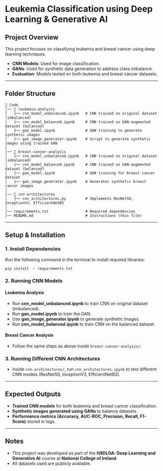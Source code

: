 # Leukemia Classification using Deep Learning & Generative AI  

## **Project Overview**  
This project focuses on classifying leukemia and breast cancer using deep learning techniques.  
- **CNN Models**: Used for image classification.  
- **GANs**: Used for synthetic data generation to address class imbalance.  
- **Evaluation**: Models tested on both leukemia and breast cancer datasets.  

---

## **Folder Structure**  

```
📂 Code  
│── 📂 leukemia-analysis  
│   ├── cnn_model_unbalanced.ipynb   # CNN trained on original dataset (imbalanced)  
│   ├── cnn_model_balanced.ipynb     # CNN trained on GAN-augmented dataset (balanced)  
│   ├── gan_model.ipynb              # GAN training to generate synthetic images  
│   ├── gan_image_generator.ipynb    # Script to generate synthetic images using trained GAN  
│  
│── 📂 breast-cancer-analysis  
│   ├── cnn_model_unbalanced.ipynb   # CNN trained on original dataset (imbalanced)  
│   ├── cnn_model_balanced.ipynb     # CNN trained on GAN-augmented dataset (balanced)  
│   ├── gan_model.ipynb              # GAN training for breast cancer dataset  
│   ├── gan_image_generator.ipynb    # Generates synthetic breast cancer images  
│  
│── 📂 cnn-architectures  
│   ├── cnn_architectures.py         # Implements ResNet50, InceptionV3, EfficientNetB3  
│  
│── requirements.txt                 # Required dependencies  
│── README.md                        # Instructions (this file)  
```

---

## **Setup & Installation**  

### **1. Install Dependencies**  
Run the following command in the terminal to install required libraries:  

```bash
pip install -r requirements.txt
```

### **2. Running CNN Models**  
#### **Leukemia Analysis**  
- Run **cnn_model_unbalanced.ipynb** to train CNN on original dataset (imbalanced).  
- Run **gan_model.ipynb** to train the GAN.  
- Use **gan_image_generator.ipynb** to generate synthetic images.  
- Run **cnn_model_balanced.ipynb** to train CNN on the balanced dataset.  

#### **Breast Cancer Analysis**  
- Follow the same steps as above inside `breast-cancer-analysis/`.  

### **3. Running Different CNN Architectures**  
- Inside `cnn-architectures/`, run `cnn_architectures.ipynb` to test different CNN models (ResNet50, InceptionV3, EfficientNetB3).  

---

## **Expected Outputs**  
- **Trained CNN models** for both leukemia and breast cancer classification.  
- **Synthetic images generated using GANs** to balance datasets.  
- **Performance metrics (Accuracy, AUC-ROC, Precision, Recall, F1-Score)** stored in logs.  

---

## **Notes**  
- This project was developed as part of the **H9DLGA: Deep Learning and Generative AI** course at **National College of Ireland**.  
- All datasets used are publicly available.